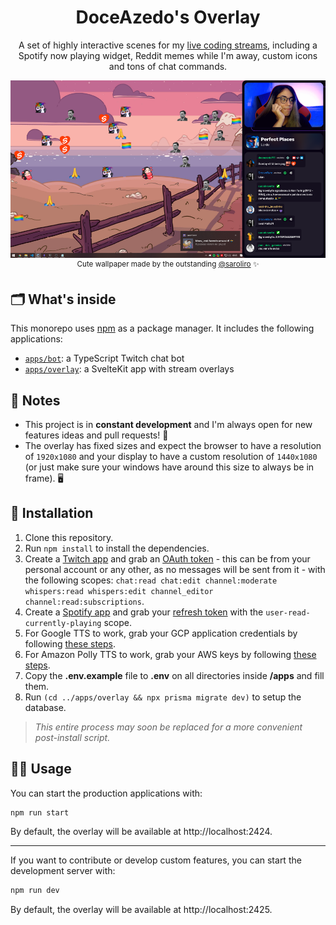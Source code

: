 <h1 align="center">DoceAzedo's Overlay</h1>

<p align="center">
  A set of highly interactive scenes for my <a href="https://twitch.tv/doceazedo911">live coding streams</a>, including a Spotify now playing widget, Reddit memes while I'm away, custom icons and tons of chat commands.
</p>

<p align="center">
  <img src="./apps/overlay/static/assets/img/screenshot.png" />
  <sup>Cute wallpaper made by the outstanding <a href="https://twitter.com/saroliro/status/1417469066604859393">@saroliro</a> ✨</sup>
</p>

## 🗂 What's inside

This monorepo uses [npm](https://www.npmjs.com/) as a package manager. It includes the following applications:

- [`apps/bot`](./apps/bot): a TypeScript Twitch chat bot
- [`apps/overlay`](./apps/overlay): a SvelteKit app with stream overlays

## 📝 Notes

- This project is in **constant development** and I'm always open for new features ideas and pull requests! 🥳
- The overlay has fixed sizes and expect the browser to have a resolution of `1920x1080` and your display to have a custom resolution of `1440x1080` (or just make sure your windows have around this size to always be in frame). 🖥

## 🧰 Installation

1. Clone this repository.
2. Run `npm install` to install the dependencies.
3. Create a [Twitch app](https://dev.twitch.tv/docs/authentication/register-app) and grab an [OAuth token](https://twitchapps.com/tokengen) - this can be from your personal account or any other, as no messages will be sent from it - with the following scopes: `chat:read chat:edit channel:moderate whispers:read whispers:edit channel_editor channel:read:subscriptions`.
4. Create a [Spotify app](https://developer.spotify.com/dashboard/login) and grab your [refresh token](https://benwiz.com/blog/create-spotify-refresh-token) with the `user-read-currently-playing` scope.
5. For Google TTS to work, grab your GCP application credentials by following [these steps](https://www.npmjs.com/package/@google-cloud/text-to-speech#before-you-begin).
6. For Amazon Polly TTS to work, grab your AWS keys by following [these steps](https://docs.aws.amazon.com/polly/latest/dg/setting-up.html).
7. Copy the **.env.example** file to **.env** on all directories inside **/apps** and fill them.
8. Run `(cd ../apps/overlay && npx prisma migrate dev)` to setup the database.

> _This entire process may soon be replaced for a more convenient post-install script._

## 🤹‍♂️ Usage

You can start the production applications with:

```bash
npm run start
```

By default, the overlay will be available at http://localhost:2424.

---

If you want to contribute or develop custom features, you can start the development server with:

```bash
npm run dev
```

By default, the overlay will be available at http://localhost:2425.
